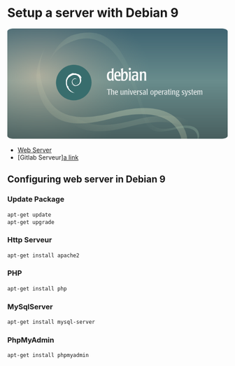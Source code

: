 # Setup a server with Debian 9
![Screenshot](pictures/debian_banner.png)

- [Web Server](#web_server)
- [Gitlab Serveur][a link](https://github.com/user/repo/blob/branch/other_file.md)


## Configuring web server in Debian 9
### Update Package
```bash
apt-get update
apt-get upgrade
```

### Http Serveur
```bash
apt-get install apache2
```

### PHP
```bash
apt-get install php
```
### MySqlServer
```bash
apt-get install mysql-server
```

### PhpMyAdmin
```bash
apt-get install phpmyadmin 
```







